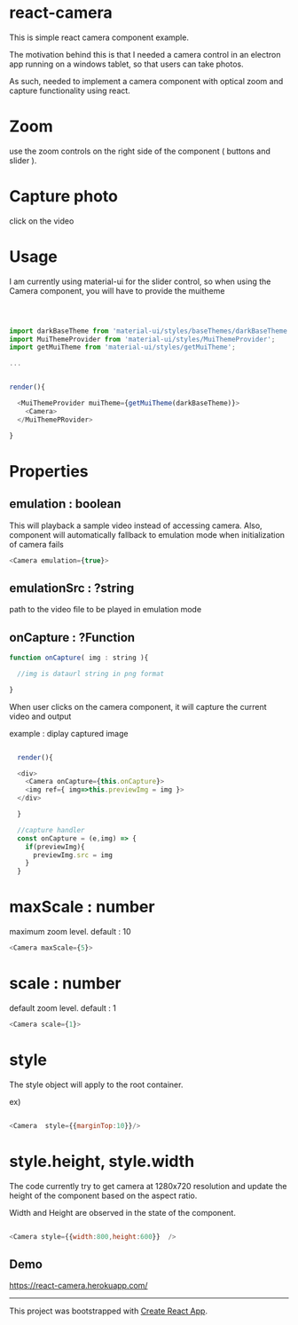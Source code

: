 


# react-camera

This is simple react camera component example.

The motivation behind this is that I needed a camera control in an electron app running on a windows tablet, so that users can take photos.

As such, needed to implement a camera component with optical zoom and capture functionality using react.


# Zoom 

use the zoom controls on the right side of the component ( buttons and slider ). 

# Capture photo

click on the video



# Usage

I am currently using material-ui for the slider control, so when using the Camera component, you will have to provide the muitheme

```javascript


 
import darkBaseTheme from 'material-ui/styles/baseThemes/darkBaseTheme';
import MuiThemeProvider from 'material-ui/styles/MuiThemeProvider';
import getMuiTheme from 'material-ui/styles/getMuiTheme';

...


render(){

  <MuiThemeProvider muiTheme={getMuiTheme(darkBaseTheme)}>
    <Camera>
  </MuiThemePRovider>

}


```


# Properties

## emulation : boolean

This will playback a sample video instead of accessing camera. 
Also, component will automatically fallback to emulation mode when initialization of camera fails

```javascript
<Camera emulation={true}>
```

## emulationSrc : ?string

path to the video file to be played in emulation mode

## onCapture : ?Function

```javascript
function onCapture( img : string ){

  //img is dataurl string in png format

}
```
When user clicks on the camera component, it will capture the current video and output 


example : diplay captured image 

```javascript

  render(){

  <div>
    <Camera onCapture={this.onCapture}>
    <img ref={ img=>this.previewImg = img }>
  </div>

  }
```

```javascript
  //capture handler
  const onCapture = (e,img) => {
    if(previewImg){
      previewImg.src = img
    }
  }
```
# maxScale : number

maximum zoom level.  default : 10

```javascript
<Camera maxScale={5}>

```

# scale : number

default zoom level.  default : 1
```javascript
<Camera scale={1}>
```
# style 

The style object will apply to the root container.

ex)
```javascript

<Camera  style={{marginTop:10}}/>

```

# style.height, style.width

The code currently try to get camera at 1280x720 resolution and update the height of the component based on the aspect ratio.

Width and Height are observed in the state of the component.


```javascript

<Camera style={{width:800,height:600}}  />

```






## Demo 
https://react-camera.herokuapp.com/

----

This project was bootstrapped with [Create React App](https://github.com/facebookincubator/create-react-app).
